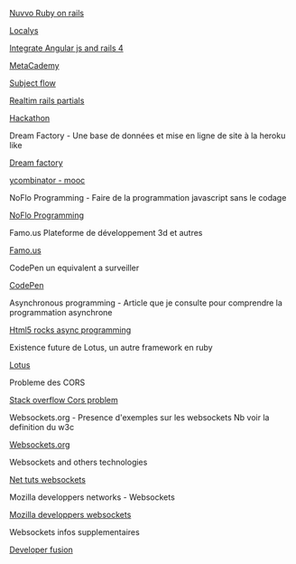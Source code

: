 [Nuvvo Ruby on rails ](http://rails.nuvvo.com/lesson/6371-action-controller-parameters)

[Localys](http://www.localytics.com/blog/2014/a-year-on-angular-on-rails-a-retrospective/)

[Integrate Angular js and rails 4](https://shellycloud.com/blog/2013/10/how-to-integrate-angularjs-with-rails-4)

[MetaCademy](http://metacademy.org/)

[Subject flow](http://subjectflow.com/)

[Realtim rails partials](https://www.youtube.com/watch?v=rant5ez8wqg#t=212)

[Hackathon](http://hackerisland.bemyapp.com/?utm_source=bemyapp&utm_medium=email&utm_content=celine&utm_campaign=hackerisland)


Dream Factory - Une base de données et mise en ligne de site à la heroku like

[Dream factory](https://www.dreamfactory.com/)

[ycombinator - mooc](https://news.ycombinator.com/item?id=7634565)

NoFlo Programming - Faire de la programmation javascript sans le  codage

[NoFlo Programming](http://noflojs.org/)

Famo.us Plateforme de développement 3d et autres

[Famo.us](https://famo.us/)

CodePen un equivalent a surveiller

[CodePen](http://codepen.io/)

Asynchronous programming - Article que je consulte pour comprendre la programmation asynchrone

[Html5 rocks async programming](http://www.html5rocks.com/en/tutorials/async/deferred/)


Existence future de Lotus, un autre framework en ruby 

[Lotus](http://lotusrb.org)

Probleme des CORS

[Stack overflow Cors problem](http://stackoverflow.com/questions/10710635/how-does-firebase-handle-cross-origin-issues)

Websockets.org - Presence d'exemples sur les websockets Nb voir la definition du w3c

[Websockets.org](http://www.websocket.org/)

Websockets and others technologies

[Net tuts websockets](http://code.tutsplus.com/tutorials/start-using-html5-websockets-today--net-13270)

Mozilla developpers networks - Websockets

[Mozilla developpers websockets](https://developer.mozilla.org/fr/docs/WebSockets)

Websockets infos supplementaires

[Developer fusion](http://www.developerfusion.com/article/143158/an-introduction-to-websockets/)